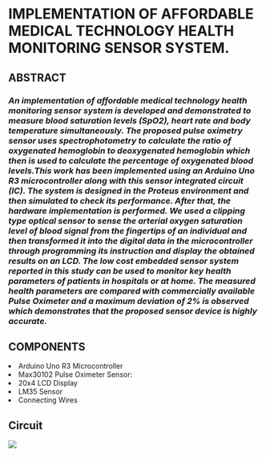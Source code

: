 
<h1>IMPLEMENTATION OF AFFORDABLE MEDICAL TECHNOLOGY HEALTH MONITORING SENSOR SYSTEM.</h1>

<h2><strong>ABSTRACT </strong></h2>

<h3><i>An implementation of affordable medical technology health monitoring sensor system is developed and demonstrated to measure blood saturation levels (SpO2), heart rate and body temperature simultaneously. The proposed pulse oximetry sensor uses spectrophotometry to calculate the ratio of oxygenated hemoglobin to deoxygenated hemoglobin which then is used to calculate the percentage of oxygenated blood levels.This work has been implemented using an Arduino Uno R3 microcontroller along with this sensor integrated circuit (IC). The system is designed in the Proteus environment and then simulated to check its performance. After that, the hardware implementation is performed. We used a clipping type optical sensor to sense the arterial oxygen saturation level of blood signal from the fingertips of an individual and then transformed it into the digital data in the microcontroller through programming its instruction and display the obtained results on an LCD. The low cost embedded sensor system reported in this study can be used to monitor key health parameters of patients in hospitals or at home. The measured health parameters are compared with commercially available Pulse Oximeter and a maximum deviation of 2% is observed which demonstrates that the proposed sensor device is highly accurate.</h3></i>

<h2><strong>COMPONENTS</strong></h2>
<li>Arduino Uno R3 Microcontroller</li>
<li>Max30102 Pulse Oximeter Sensor:</li>
<li>20x4 LCD Display</li>
<li>LM35 Sensor</li>
<li>Connecting Wires</li>

<h2><strong>Circuit</strong></h2>
<img src ="https://user-images.githubusercontent.com/82873290/154301806-84353dc1-a267-4e4a-af39-1119404a4934.SVG"> </img>









